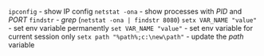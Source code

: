 `ipconfig` - show IP config
`netstat -ona` - show processes with *PID* and *PORT*
`findstr` - *grep* (`netstat -ona | findstr 8080`)
`setx VAR_NAME "value"` - set env variable permanently
`set VAR_NAME "value"` - set env variable for current session only
`setx path "%path%;c:\new\path"` - update the *path* variable
